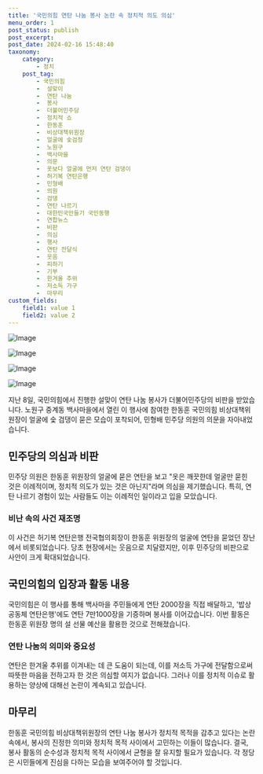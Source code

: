 ```yaml
---
title: '국민의힘 연탄 나눔 봉사 논란 속 정치적 의도 의심'
menu_order: 1
post_status: publish
post_excerpt: 
post_date: 2024-02-16 15:48:40
taxonomy:
    category:
        - 정치
    post_tag:
        - 국민의힘
        -  설맞이
        -  연탄 나눔
        -  봉사
        -  더불어민주당
        -  정치적 쇼
        -  한동훈
        -  비상대책위원장
        -  얼굴에 숯검정
        -  노원구
        -  백사마을
        -  의문
        -  옷보다 얼굴에 먼저 연탄 검댕이
        -  허기복 연탄은행
        -  민형배
        -  의원
        -  검댕
        -  연탄 나르기
        -  대한민국만들기 국민동행
        -  연합뉴스
        -  비판
        -  의심
        -  행사
        -  연탄 전달식
        -  웃음
        -  피하기
        -  기부
        -  한겨울 추위
        -  저소득 가구
        -  마무리
custom_fields:
    field1: value 1
    field2: value 2
---
```


![Image](https://imgnews.pstatic.net/image/025/2024/02/10/0003340704_001_20240210203501058.jpg?type=w647)

![Image](https://imgnews.pstatic.net/image/025/2024/02/10/0003340704_002_20240210203501087.jpg?type=w647)

![Image](https://imgnews.pstatic.net/image/025/2024/02/10/0003340704_003_20240210203501111.jpg?type=w647)

![Image](https://imgnews.pstatic.net/image/025/2024/02/10/0003340704_004_20240210203501136.jpg?type=w647)

지난 8일, 국민의힘에서 진행한 설맞이 연탄 나눔 봉사가 더불어민주당의 비판을 받았습니다. 노원구 중계동 백사마을에서 열린 이 행사에 참여한 한동훈 국민의힘 비상대책위원장이 얼굴에 숯 검댕이 묻은 모습이 포착되어, 민형배 민주당 의원의 의문을 자아내었습니다.
## 민주당의 의심과 비판
민주당 의원은 한동훈 위원장의 얼굴에 묻은 연탄을 보고 "옷은 깨끗한데 얼굴만 묻힌 것은 이례적이며, 정치적 의도가 있는 것은 아닌지"라며 의심을 제기했습니다. 특히, 연탄 나르기 경험이 있는 사람들도 이는 이례적인 일이라고 입을 모았습니다.
### 비난 속의 사건 재조명
이 사건은 허기복 연탄은행 전국협의회장이 한동훈 위원장의 얼굴에 연탄을 묻었던 장난에서 비롯되었습니다. 당초 현장에서는 웃음으로 치달렸지만, 이후 민주당의 비판으로 사안이 크게 확대되었습니다.
## 국민의힘의 입장과 활동 내용
국민의힘은 이 행사를 통해 백사마을 주민들에게 연탄 2000장을 직접 배달하고, '밥상공동체 연탄은행'에도 연탄 7만1000장을 기증하며 봉사를 이어갔습니다. 이번 활동은 한동훈 위원장 명의 설 선물 예산을 활용한 것으로 전해졌습니다.
### 연탄 나눔의 의미와 중요성
연탄은 한겨울 추위를 이겨내는 데 큰 도움이 되는데, 이를 저소득 가구에 전달함으로써 따뜻한 마음을 전하고자 한 것은 의심할 여지가 없습니다. 그러나 이를 정치적 이슈로 활용하는 양상에 대해선 논란이 계속되고 있습니다.
## 마무리
한동훈 국민의힘 비상대책위원장의 연탄 나눔 봉사가 정치적 목적을 감추고 있다는 논란 속에서, 봉사의 진정한 의미와 정치적 목적 사이에서 고민하는 이들이 많습니다. 결국, 봉사 활동의 순수성과 정치적 목적 사이에서 균형을 잘 유지할 필요가 있습니다. 각 정당은 시민들에게 진심을 다하는 모습을 보여주어야 할 것입니다.
